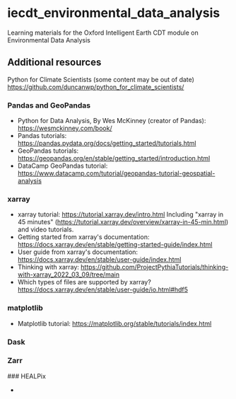 # iecdt_environmental_data_analysis
Learning materials for the Oxford Intelligent Earth CDT module on Environmental Data Analysis

## Additional resources

Python for Climate Scientists (some content may be out of date)
https://github.com/duncanwp/python_for_climate_scientists/

### Pandas and GeoPandas

* Python for Data Analysis, By Wes McKinney (creator of Pandas): https://wesmckinney.com/book/
* Pandas tutorials: https://pandas.pydata.org/docs/getting_started/tutorials.html
* GeoPandas tutorials: https://geopandas.org/en/stable/getting_started/introduction.html
* DataCamp GeoPandas tutorial: https://www.datacamp.com/tutorial/geopandas-tutorial-geospatial-analysis


### xarray
* xarray tutorial: https://tutorial.xarray.dev/intro.html
  Including "xarray in 45 minutes" (https://tutorial.xarray.dev/overview/xarray-in-45-min.html) and video tutorials.
* Getting started from xarray's documentation: https://docs.xarray.dev/en/stable/getting-started-guide/index.html
* User guide from xarray's documentation: https://docs.xarray.dev/en/stable/user-guide/index.html
* Thinking with xarray: https://github.com/ProjectPythiaTutorials/thinking-with-xarray_2022_03_09/tree/main
* Which types of files are supported by xarray? https://docs.xarray.dev/en/stable/user-guide/io.html#hdf5

### matplotlib
* Matplotlib tutorial: https://matplotlib.org/stable/tutorials/index.html

### Dask

### Zarr

### HEALPix

* 
